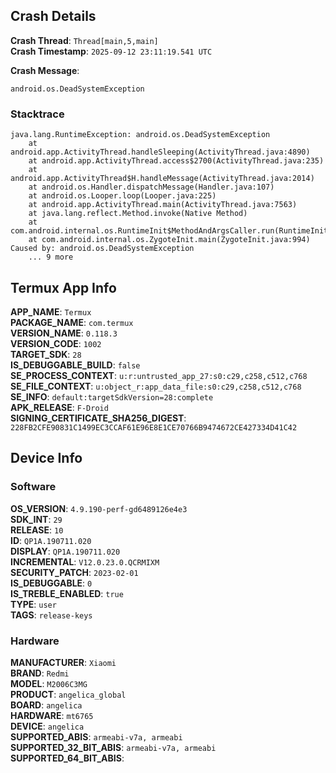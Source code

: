 ## Crash Details

**Crash Thread**: `Thread[main,5,main]`  
**Crash Timestamp**: `2025-09-12 23:11:19.541 UTC`  

**Crash Message**:
```
android.os.DeadSystemException
```


### Stacktrace

```
java.lang.RuntimeException: android.os.DeadSystemException
	at android.app.ActivityThread.handleSleeping(ActivityThread.java:4890)
	at android.app.ActivityThread.access$2700(ActivityThread.java:235)
	at android.app.ActivityThread$H.handleMessage(ActivityThread.java:2014)
	at android.os.Handler.dispatchMessage(Handler.java:107)
	at android.os.Looper.loop(Looper.java:225)
	at android.app.ActivityThread.main(ActivityThread.java:7563)
	at java.lang.reflect.Method.invoke(Native Method)
	at com.android.internal.os.RuntimeInit$MethodAndArgsCaller.run(RuntimeInit.java:539)
	at com.android.internal.os.ZygoteInit.main(ZygoteInit.java:994)
Caused by: android.os.DeadSystemException
	... 9 more

```
##


## Termux App Info

**APP_NAME**: `Termux`  
**PACKAGE_NAME**: `com.termux`  
**VERSION_NAME**: `0.118.3`  
**VERSION_CODE**: `1002`  
**TARGET_SDK**: `28`  
**IS_DEBUGGABLE_BUILD**: `false`  
**SE_PROCESS_CONTEXT**: `u:r:untrusted_app_27:s0:c29,c258,c512,c768`  
**SE_FILE_CONTEXT**: `u:object_r:app_data_file:s0:c29,c258,c512,c768`  
**SE_INFO**: `default:targetSdkVersion=28:complete`  
**APK_RELEASE**: `F-Droid`  
**SIGNING_CERTIFICATE_SHA256_DIGEST**: `228FB2CFE90831C1499EC3CCAF61E96E8E1CE70766B9474672CE427334D41C42`  
##


## Device Info

### Software

**OS_VERSION**: `4.9.190-perf-gd6489126e4e3`  
**SDK_INT**: `29`  
**RELEASE**: `10`  
**ID**: `QP1A.190711.020`  
**DISPLAY**: `QP1A.190711.020`  
**INCREMENTAL**: `V12.0.23.0.QCRMIXM`  
**SECURITY_PATCH**: `2023-02-01`  
**IS_DEBUGGABLE**: `0`  
**IS_TREBLE_ENABLED**: `true`  
**TYPE**: `user`  
**TAGS**: `release-keys`  

### Hardware

**MANUFACTURER**: `Xiaomi`  
**BRAND**: `Redmi`  
**MODEL**: `M2006C3MG`  
**PRODUCT**: `angelica_global`  
**BOARD**: `angelica`  
**HARDWARE**: `mt6765`  
**DEVICE**: `angelica`  
**SUPPORTED_ABIS**: `armeabi-v7a, armeabi`  
**SUPPORTED_32_BIT_ABIS**: `armeabi-v7a, armeabi`  
**SUPPORTED_64_BIT_ABIS**:   
##
